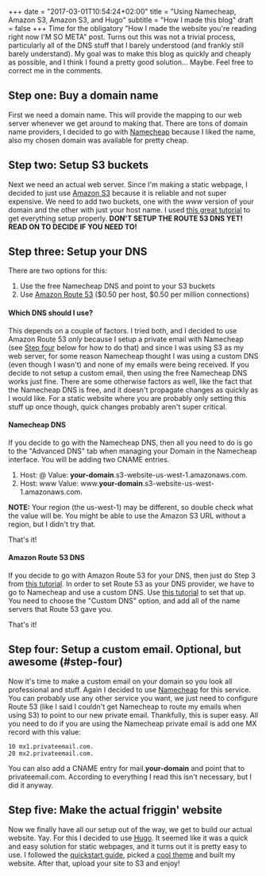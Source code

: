 +++
date = "2017-03-01T10:54:24+02:00"
title = "Using Namecheap, Amazon S3, Amazon S3, and Hugo"
subtitle = "How I made this blog"
draft = false
+++
Time for the obligatory "How I made the website you're reading right now I'M SO META" post.
Turns out this was not a trivial process, particularly all of the DNS stuff that I barely understood
(and frankly still barely understand). My goal was to make this blog as quickly and
cheaply as possible, and I think I found a pretty good solution... Maybe. Feel free
to correct me in the comments.

## Step one: Buy a domain name

First we need a domain name. This will provide the mapping to our web server whenever
we get around to making that. There are tons of domain name providers, I decided to
go with [Namecheap](https://www.namecheap.com/) because I liked the name, also my chosen
domain was available for pretty cheap.

## Step two: Setup S3 buckets

Next we need an actual web server. Since I'm making a static webpage, I decided to
just use [Amazon S3](https://aws.amazon.com/s3/) because it is reliable and not super
expensive. We need to add two buckets, one with the _www_ version of your domain
and the other with just your host name. I used [this great tutorial](http://docs.aws.amazon.com/AmazonS3/latest/dev/website-hosting-custom-domain-walkthrough.html)
to get everything setup properly. **DON'T SETUP THE ROUTE 53 DNS YET! READ ON TO DECIDE IF YOU NEED TO!**

## Step three: Setup your DNS

There are two options for this:   

1. Use the free Namecheap DNS and point to your S3 buckets  
2. Use [Amazon Route 53](https://aws.amazon.com/route53/) ($0.50 per host, $0.50 per million connections)  

#### Which DNS should I use?

This depends on a couple of factors. I tried both, and I decided to use Amazon Route 53
*only* because I setup a private email with Namecheap (see [Step four](#step-four) below for how to do that)
and since I was using S3 as my web server, for some reason Namecheap thought I was using a
custom DNS (even though I wasn't) and none of my emails were being received. If you decide to
not setup a custom email, then using the free Namecheap DNS works just fine. There are some otherwise
factors as well, like the fact that the Namecheap DNS is free, and it doesn't propagate changes
as quickly as I would like. For a static website where you are probably only setting this stuff up
once though, quick changes probably aren't super critical.

#### Namecheap DNS

If you decide to go with the Namecheap DNS, then all you need to do is go to the "Advanced DNS"
tab when managing your Domain in the Namecheap interface. You will be adding two CNAME entries.  

1. Host: @ Value: **your-domain**.s3-website-us-west-1.amazonaws.com.
2. Host: www Value: www.**your-domain**.s3-website-us-west-1.amazonaws.com.

**NOTE:** Your region (the us-west-1) may be different, so double check what the value will be.
You might be able to use the Amazon S3 URL without a region, but I didn't try that.

That's it!

#### Amazon Route 53 DNS

If you decide to go with Amazon Route 53 for your DNS, then just do Step 3 from
[this tutorial](http://docs.aws.amazon.com/AmazonS3/latest/dev/website-hosting-custom-domain-walkthrough.html).
In order to set Route 53 as your DNS provider, we have to go to Namecheap and
use a custom DNS. Use [this tutorial](https://www.namecheap.com/support/knowledgebase/article.aspx/767/10/how-can-i-change-the-nameservers-for-my-domain)
to set that up. You need to choose the "Custom DNS" option, and add all of the name servers that Route 53
gave you.

That's it!

## Step four: Setup a custom email. Optional, but awesome (#step-four)

Now it's time to make a custom email on your domain so you look all professional and stuff.
Again I decided to use [Namecheap](https://www.namecheap.com/hosting/email.aspx) for this service.
You can probably use any other service you want, we just need to configure Route 53
(like I said I couldn't get Namecheap to route my emails when using S3) to point to our new private email.
Thankfully, this is super easy. All you need to do if you are using the Namecheap private email
is add one MX record with this value:
```
10 mx1.privateemail.com.
20 mx2.privateemail.com.
```
You can also add a CNAME entry for mail.**your-domain** and point that to privateemail.com.
According to everything I read this isn't necessary, but I did it anyway.

## Step five: Make the actual friggin' website

Now we finally have all our setup out of the way, we get to build our actual website.
Yay. For this I decided to use [Hugo](https://gohugo.io/). It seemed like it was a quick
and easy solution for static webpages, and it turns out it is pretty easy to use. I followed
the [quickstart guide](https://gohugo.io/overview/quickstart/), picked a [cool theme](http://themes.gohugo.io/beautifulhugo/)
and built my website. After that, upload your site to S3 and enjoy!
